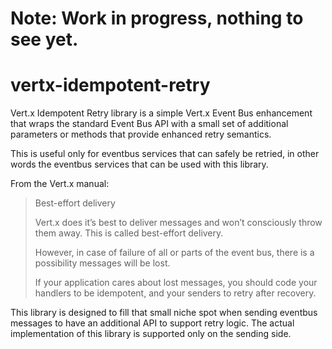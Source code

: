 # Note: Work in progress, nothing to see yet.

# vertx-idempotent-retry

Vert.x Idempotent Retry library is a simple Vert.x Event Bus enhancement that wraps the standard Event
Bus API with a small set of additional parameters or methods that provide enhanced retry semantics.

This is useful only for eventbus services that can safely be retried, in other words the eventbus
services that can be used with this library.

From the Vert.x manual:

> Best-effort delivery
>
> Vert.x does it’s best to deliver messages and won’t consciously throw them away. This is called best-effort delivery.
>
> However, in case of failure of all or parts of the event bus, there is a possibility messages will be lost.
>
> If your application cares about lost messages, you should code your handlers to be idempotent, and your senders to retry after recovery.

This library is designed to fill that small niche spot when sending eventbus messages to have an additional
API to support retry logic. The actual implementation of this library is supported only on the sending side.

